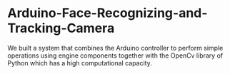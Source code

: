 # Arduino-Face-Recognizing-and-Tracking-Camera
We built a system that combines the Arduino controller to perform simple operations using engine components together with the OpenCv library of Python which has a high computational capacity.
